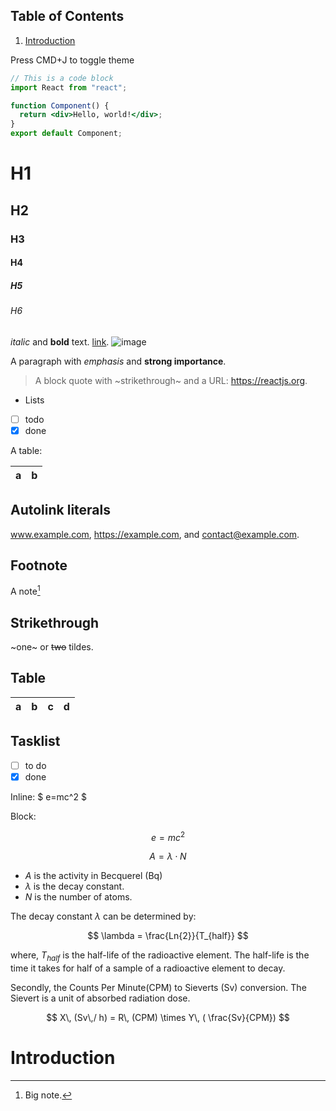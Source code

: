 ## Table of Contents

1. [Introduction](#introduction)

Press CMD+J to toggle theme

```jsx
// This is a code block
import React from "react";

function Component() {
  return <div>Hello, world!</div>;
}
export default Component;
```

# H1

## H2

### H3

#### H4

##### H5

###### H6

_italic_ and **bold** text. [link](https://example.com).
![image](https://raw.githubusercontent.com/HarrisFauntleroy/harrisfauntleroy.com/main/public/favicon-32x32.png)

A paragraph with _emphasis_ and **strong importance**.

> A block quote with ~strikethrough~ and a URL: https://reactjs.org.

- Lists
- [ ] todo
- [x] done

A table:

| a   | b   |
| --- | --- |

## Autolink literals

www.example.com, https://example.com, and contact@example.com.

## Footnote

A note[^1]

[^1]: Big note.

## Strikethrough

~one~ or ~~two~~ tildes.

## Table

| a   | b   |   c |  d  |
| --- | :-- | --: | :-: |

## Tasklist

- [ ] to do
- [x] done

Inline: $ e=mc^2 $

Block:

$$
e=mc^2
$$

$$
A = \lambda \cdot N
$$

- $A$ is the activity in Becquerel (Bq)
- $\lambda$ is the decay constant.
- $N$ is the number of atoms.

The decay constant $\lambda$ can be determined by:

$$
\lambda = \frac{Ln{2}}{T_{half}}
$$

where, $T_{half}$ is the half-life of the radioactive element. The half-life is
the time it takes for half of a sample of a radioactive element to decay.

Secondly, the Counts Per Minute(CPM) to Sieverts (Sv) conversion. The Sievert is
a unit of absorbed radiation dose.

$$
 X\, (Sv\,/ h) = R\, (CPM) \times Y\, ( \frac{Sv}{CPM})
$$

# Introduction
